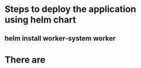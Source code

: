 # Steps to deploy the application using helm chart
## helm install worker-system worker

# There are 
